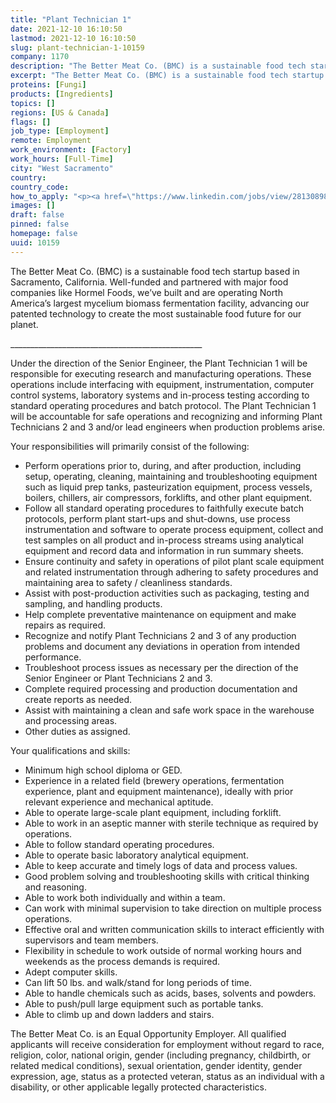 ```yaml
---
title: "Plant Technician 1"
date: 2021-12-10 16:10:50
lastmod: 2021-12-10 16:10:50
slug: plant-technician-1-10159
company: 1170
description: "The Better Meat Co. (BMC) is a sustainable food tech startup based in Sacramento, California. Well-funded and partnered with major food companies like Hormel Foods, we’ve built and are operating North America’s largest mycelium biomass fermentation facility, advancing our patented technology to create the most sustainable food future for our planet. ________________________________________________"
excerpt: "The Better Meat Co. (BMC) is a sustainable food tech startup based in Sacramento, California. Well-funded and partnered with major food companies like Hormel Foods, we’ve built and are operating North America’s largest mycelium biomass fermentation facility, advancing our patented technology to create the most sustainable food future for our planet. ________________________________________________"
proteins: [Fungi]
products: [Ingredients]
topics: []
regions: [US & Canada]
flags: []
job_type: [Employment]
remote: Employment
work_environment: [Factory]
work_hours: [Full-Time]
city: "West Sacramento"
country: 
country_code: 
how_to_apply: "<p><a href=\"https://www.linkedin.com/jobs/view/2813089854/\">https://www.linkedin.com/jobs/view/2813089854/</a> or email resume to <a href=\"mailto:doni.curkendall@bettermeat.co\">doni.curkendall@bettermeat.co</a></p>"
images: []
draft: false
pinned: false
homepage: false
uuid: 10159
---
```

<p>The Better Meat Co. (BMC) is a sustainable food tech startup based in Sacramento, California. Well-funded and partnered with major food companies like Hormel Foods, we’ve built and are operating North America’s largest mycelium biomass fermentation facility, advancing our patented technology to create the most sustainable food future for our planet. </p>
<p>________________________________________________</p>
<p>Under the direction of the Senior Engineer, the Plant Technician 1 will be responsible for executing research and manufacturing operations. These operations include interfacing with equipment, instrumentation, computer control systems, laboratory systems and in-process testing according to standard operating procedures and batch protocol. The Plant Technician 1 will be accountable for safe operations and recognizing and informing Plant Technicians 2 and 3 and/or lead engineers when production problems arise.</p>
<p>Your responsibilities will primarily consist of the following:</p>
<ul>
<li>Perform operations prior to, during, and after production, including setup, operating, cleaning, maintaining and troubleshooting equipment such as liquid prep tanks, pasteurization equipment, process vessels, boilers, chillers, air compressors, forklifts, and other plant equipment. </li>
<li>Follow all standard operating procedures to faithfully execute batch protocols, perform plant start-ups and shut-downs, use process instrumentation and software to operate process equipment, collect and test samples on all product and in-process streams using analytical equipment and record data and information in run summary sheets. </li>
<li>Ensure continuity and safety in operations of pilot plant scale equipment and related instrumentation through adhering to safety procedures and maintaining area to safety / cleanliness standards.</li>
<li>Assist with post-production activities such as packaging, testing and sampling, and handling products.</li>
<li>Help complete preventative maintenance on equipment and make repairs as required.</li>
<li>Recognize and notify Plant Technicians 2 and 3 of any production problems and document any deviations in operation from intended performance.</li>
<li>Troubleshoot process issues as necessary per the direction of the Senior Engineer or Plant Technicians 2 and 3.</li>
<li>Complete required processing and production documentation and create reports as needed.</li>
<li>Assist with maintaining a clean and safe work space in the warehouse and processing areas.</li>
<li>Other duties as assigned.</li>
</ul>
<p>Your qualifications and skills:</p>
<ul>
<li>Minimum high school diploma or GED. </li>
<li>Experience in a related field (brewery operations, fermentation experience, plant and equipment maintenance), ideally with prior relevant experience and mechanical aptitude. </li>
<li>Able to operate large-scale plant equipment, including forklift.</li>
<li>Able to work in an aseptic manner with sterile technique as required by operations.</li>
<li>Able to follow standard operating procedures.</li>
<li>Able to operate basic laboratory analytical equipment.</li>
<li>Able to keep accurate and timely logs of data and process values.</li>
<li>Good problem solving and troubleshooting skills with critical thinking and reasoning.</li>
<li>Able to work both individually and within a team.</li>
<li>Can work with minimal supervision to take direction on multiple process operations.</li>
<li>Effective oral and written communication skills to interact efficiently with supervisors and team members.</li>
<li>Flexibility in schedule to work outside of normal working hours and weekends as the process demands is required. </li>
<li>Adept computer skills.</li>
<li>Can lift 50 lbs. and walk/stand for long periods of time.</li>
<li>Able to handle chemicals such as acids, bases, solvents and powders.</li>
<li>Able to push/pull large equipment such as portable tanks.</li>
<li>Able to climb up and down ladders and stairs.</li>
</ul>
<p>The Better Meat Co. is an Equal Opportunity Employer. All qualified applicants will receive consideration for employment without regard to race, religion, color, national origin, gender (including pregnancy, childbirth, or related medical conditions), sexual orientation, gender identity, gender expression, age, status as a protected veteran, status as an individual with a disability, or other applicable legally protected characteristics.</p>
<p>
 </p>
